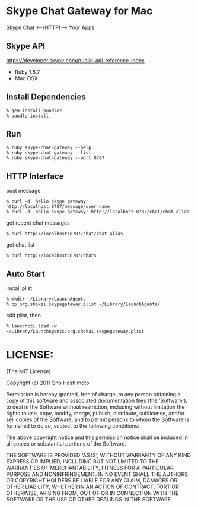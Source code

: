 Skype Chat Gateway for Mac
==========================
Skype Chat <--(HTTP)--> Your Apps

Skype API
---------
https://developer.skype.com/public-api-reference-index

* Ruby 1.8.7
* Mac OSX


Install Dependencies
--------------------

    % gem install bundler
    % bundle install

Run
---

    % ruby skype-chat-gateway --help
    % ruby skype-chat-gateway --list
    % ruby skype-chat-gateway --port 8787


HTTP Interface
--------------

post message

    % curl -d 'hello skype gateway' http://localhost:8787/message/user_name
    % curl -d 'hello skype gateway' http://localhost:8787/chat/chat_alias


get recent chat messages

    % curl http://localhost:8787/chat/chat_alias


get chat list

    % curl http://localhost:8787/chats


Auto Start
----------

install plist

    % mkdir ~/Library/LaunchAgents
    % cp org.shokai.skypegateway.plist ~/Library/LaunchAgents/

edit plist, then

    % launchctl load -w ~/Library/LaunchAgents/org.shokai.skypegateway.plist


LICENSE:
========

(The MIT License)

Copyright (c) 2011 Sho Hashimoto

Permission is hereby granted, free of charge, to any person obtaining
a copy of this software and associated documentation files (the
'Software'), to deal in the Software without restriction, including
without limitation the rights to use, copy, modify, merge, publish,
distribute, sublicense, and/or sell copies of the Software, and to
permit persons to whom the Software is furnished to do so, subject to
the following conditions:

The above copyright notice and this permission notice shall be
included in all copies or substantial portions of the Software.

THE SOFTWARE IS PROVIDED 'AS IS', WITHOUT WARRANTY OF ANY KIND,
EXPRESS OR IMPLIED, INCLUDING BUT NOT LIMITED TO THE WARRANTIES OF
MERCHANTABILITY, FITNESS FOR A PARTICULAR PURPOSE AND NONINFRINGEMENT.
IN NO EVENT SHALL THE AUTHORS OR COPYRIGHT HOLDERS BE LIABLE FOR ANY
CLAIM, DAMAGES OR OTHER LIABILITY, WHETHER IN AN ACTION OF CONTRACT,
TORT OR OTHERWISE, ARISING FROM, OUT OF OR IN CONNECTION WITH THE
SOFTWARE OR THE USE OR OTHER DEALINGS IN THE SOFTWARE.
